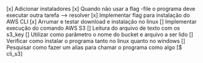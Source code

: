 [x] Adicionar instaladores
[x] Quando não usar a flag -file o programa deve executar outra tarefa --> resolver
[x] Implementar flag para instalação do AWS CLI
[x] Arrumar e testar download e instalação no linux
[] Implementar execução do comando AWS S3
[] Leitura do arquivo de texto com os s3_key
[] Utilizar como parâmetro o nome do bucket e arquivo a ser lido
[] Verificar como instalar o programa tanto no linux quanto no windows
[] Pesquisar como fazer um alias para chamar o programa como algo [$ cli_s3]
